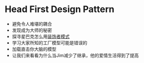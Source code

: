 # Head First Design Pattern

* 避免令人难堪的耦合
* 发现成为大师的秘密
* 探寻星巴克怎么用[装饰者模式](https://www.google.com/search?q=%E8%A3%85%E9%A5%B0%E8%80%85%E6%A8%A1%E5%BC%8F&rlz=1C1CHBD_jaJP837JP837&oq=%E8%A3%85%E9%A5%B0%E8%80%85%E6%A8%A1%E5%BC%8F&aqs=chrome..69i57j0l5.423j0j4&sourceid=chrome&ie=UTF-8 "悬停显示")
* 学习大家所知的工厂模型可能是错误的
* 加载直击你大脑的模型
* 让我们来看看为什么当Jim减少了继承，他的爱情生活得到了提高


